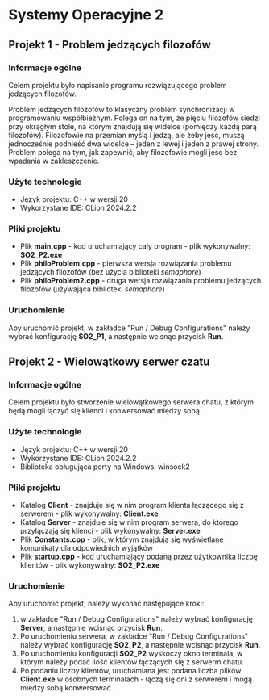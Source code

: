 # Systemy Operacyjne 2
## Projekt 1 - Problem jedzących filozofów
### Informacje ogólne
Celem projektu było napisanie programu rozwiązującego problem jedzących filozofów.

Problem jedzących filozofów to klasyczny problem synchronizacji w programowaniu współbieżnym.
Polega on na tym, że pięciu filozofów siedzi przy okrągłym stole, na którym znajdują się widelce 
(pomiędzy każdą parą filozofów). Filozofowie na przemian myślą i jedzą, ale żeby jeść, muszą 
jednocześnie podnieść dwa widelce – jeden z lewej i jeden z prawej strony.
Problem polega na tym, jak zapewnić, aby filozofowie mogli jeść bez wpadania w zakleszczenie.

### Użyte technologie
* Język projektu: C++ w wersji 20
* Wykorzystane IDE: CLion 2024.2.2

### Pliki projektu
* Plik __main.cpp__ - kod uruchamiający cały program - plik wykonywalny: __SO2_P2.exe__
* Plik __philoProblem.cpp__ - pierwsza wersja rozwiązania problemu jedzących filozofów (bez użycia biblioteki _semaphore_)
* Plik __philoProblem2.cpp__ - druga wersja rozwiązania problemu jedzących filozofów (używająca biblioteki _semaphore_)

### Uruchomienie
Aby uruchomić projekt, w zakładce "Run / Debug Configurations" należy wybrać konfigurację __SO2_P1__, a następnie wcisnąc przycisk __Run__.

## Projekt 2 - Wielowątkowy serwer czatu
### Informacje ogólne
Celem projektu było stworzenie wielowątkowego serwera chatu, z którym będą mogli łączyć się klienci i konwersować między sobą. 

### Użyte technologie
* Język projektu: C++ w wersji 20
* Wykorzystane IDE: CLion 2024.2.2
* Biblioteka obługująca porty na Windows: winsock2

### Pliki projektu
* Katalog __Client__ - znajduje się w nim program klienta łączącego się z serwerem - plik wykonywalny: __Client.exe__
* Katalog __Server__ - znajduje się w nim program serwera, do którego przyłączają się klienci - plik wykonywalny: __Server.exe__
* Plik __Constants.cpp__ - plik, w którym znajdują się wyświetlane komunikaty dla odpowiednich wyjątków
* Plik __startup.cpp__ - kod uruchamiający podaną przez użytkownika liczbę klientów - plik wykonywalny: __SO2_P2.exe__

### Uruchomienie
Aby uruchomić projekt, należy wykonać następujące kroki:
1. w zakładce "Run / Debug Configurations" należy wybrać konfigurację __Server__, a następnie wcisnąc przycisk __Run__.
2. Po uruchomieniu serwera, w zakładce "Run / Debug Configurations" należy wybrać konfigurację __SO2_P2__, a następnie wcisnąc przycisk __Run__.
3. Po uruchomieniu konfiguracji __SO2_P2__ wyskoczy okno terminala, w którym należy podać ilość klientów łączących się z serwerm chatu.
4. Po podaniu liczby klientów, uruchamiana jest podana liczba plików __Client.exe__ w osobnych terminalach - łączą się oni z serwerem i mogą między sobą konwersować.

